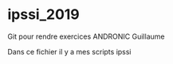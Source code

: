 # ipssi_2019
Git pour rendre exercices
ANDRONIC Guillaume

Dans ce fichier il y a mes scripts ipssi
